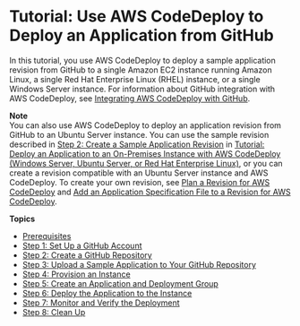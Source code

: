 # Tutorial: Use AWS CodeDeploy to Deploy an Application from GitHub<a name="tutorials-github"></a>

In this tutorial, you use AWS CodeDeploy to deploy a sample application revision from GitHub to a single Amazon EC2 instance running Amazon Linux, a single Red Hat Enterprise Linux \(RHEL\) instance, or a single Windows Server instance\. For information about GitHub integration with AWS CodeDeploy, see [Integrating AWS CodeDeploy with GitHub](integrations-partners-github.md)\.

**Note**  
You can also use AWS CodeDeploy to deploy an application revision from GitHub to an Ubuntu Server instance\. You can use the sample revision described in [Step 2: Create a Sample Application Revision](tutorials-on-premises-instance.md#tutorials-on-premises-instance-2-create-sample-revision) in [Tutorial: Deploy an Application to an On\-Premises Instance with AWS CodeDeploy \(Windows Server, Ubuntu Server, or Red Hat Enterprise Linux\)](tutorials-on-premises-instance.md), or you can create a revision compatible with an Ubuntu Server instance and AWS CodeDeploy\. To create your own revision, see [Plan a Revision for AWS CodeDeploy](application-revisions-plan.md) and [Add an Application Specification File to a Revision for AWS CodeDeploy](application-revisions-appspec-file.md)\.

**Topics**
+ [Prerequisites](tutorials-github-prerequisites.md)
+ [Step 1: Set Up a GitHub Account](tutorials-github-create-github-account.md)
+ [Step 2: Create a GitHub Repository](tutorials-github-create-github-repository.md)
+ [Step 3: Upload a Sample Application to Your GitHub Repository](tutorials-github-upload-sample-revision.md)
+ [Step 4: Provision an Instance](tutorials-github-provision-instance.md)
+ [Step 5: Create an Application and Deployment Group](tutorials-github-create-application.md)
+ [Step 6: Deploy the Application to the Instance](tutorials-github-deploy-application.md)
+ [Step 7: Monitor and Verify the Deployment](tutorials-github-verify.md)
+ [Step 8: Clean Up](tutorials-github-clean-up.md)